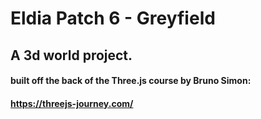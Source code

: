 # Eldia Patch 6 - Greyfield

## A 3d world project.

#### built off the back of the Three.js course by Bruno Simon:

#### https://threejs-journey.com/
